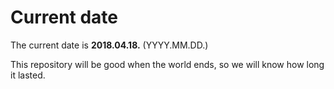 # Current date

The current date is **2018.04.18.** (YYYY.MM.DD.)

This repository will be good when the world ends, so we will know how long it lasted.